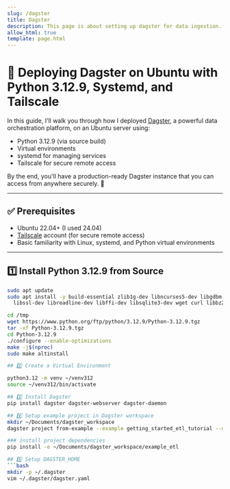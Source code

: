 ```yaml
---
slug: /dagster
title: Dagster
description: This page is about setting up dagster for data ingestion.
allow_html: true
template: page.html
---
```


# 🚀 Deploying Dagster on Ubuntu with Python 3.12.9, Systemd, and Tailscale

In this guide, I’ll walk you through how I deployed [Dagster](https://dagster.io/), a powerful data orchestration platform, on an Ubuntu server using:

- Python 3.12.9 (via source build)
- Virtual environments
- systemd for managing services
- Tailscale for secure remote access

By the end, you'll have a production-ready Dagster instance that you can access from anywhere securely. 💪

---

## ✅ Prerequisites

- Ubuntu 22.04+ (I used 24.04)
- [Tailscale](https://tailscale.com) account (for secure remote access)
- Basic familiarity with Linux, systemd, and Python virtual environments

---

## 1️⃣ Install Python 3.12.9 from Source

```bash
sudo apt update
sudo apt install -y build-essential zlib1g-dev libncurses5-dev libgdbm-dev libnss3-dev \
  libssl-dev libreadline-dev libffi-dev libsqlite3-dev wget curl libbz2-dev

cd /tmp
wget https://www.python.org/ftp/python/3.12.9/Python-3.12.9.tgz
tar -xf Python-3.12.9.tgz
cd Python-3.12.9
./configure --enable-optimizations
make -j$(nproc)
sudo make altinstall

## 2️⃣ Create a Virtual Environment

python3.12 -m venv ~/venv312
source ~/venv312/bin/activate

## 3️⃣ Install Dagster
pip install dagster dagster-webserver dagster-daemon

## 4️⃣ Setup example project in Dagster workspace
mkdir ~/Documents/dagster_workspace
dagster project from-example --example getting_started_etl_tutorial --name example_etl

### install project dependencies
pip install -e ~/Documents/dagster_workspace/example_etl

## 5️⃣ Setup DAGSTER_HOME
```bash
mkdir -p ~/.dagster
vim ~/.dagster/dagster.yaml
```